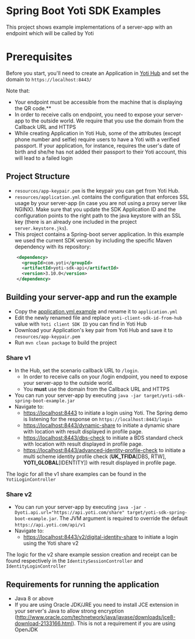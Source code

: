 # Spring Boot Yoti SDK Examples
This project shows example implementations of a server-app with an endpoint which will be called by Yoti

# Prerequisites
Before you start, you'll need to create an Application in [Yoti Hub](https://hub.yoti.com) and set the domain to `https://localhost:8443/`

Note that:
- Your endpoint must be accessible from the machine that is displaying the QR code.**
- In order to receive calls on endpoint, you need to expose your server-app to the outside world. We require that you use the domain from the Callback URL and HTTPS
- While creating Application in Yoti Hub, some of the attributes (except phone number and selfie) require users to have a Yoti with a verified passport. If your application, for instance, requires the user's date of birth and she/he has not added their passport to their Yoti account, this will lead to a failed login

## Project Structure
* `resources/app-keypair.pem` is the keypair you can get from Yoti Hub.
* `resources/application.yml` contains the configuration that enforces SSL usage by your server-app (in case you are not using a proxy server like NGINX). Make sure that you update the SDK Application ID and the configuration points to the right path to the java keystore with an SSL key (there is an already one included in the project ``` server.keystore.jks ```).
* This project contains a Spring-boot server application. In this example we used the current SDK version by including the specific Maven dependency with its repository:
```xml
    <dependency>
      <groupId>com.yoti</groupId>
      <artifactId>yoti-sdk-api</artifactId>
      <version>3.10.0</version>
    </dependency>
```

## Building your server-app and run the example
* Copy the [application.yml.example](src/main/resources/application.yml.example) and rename it to `application.yml`
* Edit the newly renamed file and replace `yoti-client-sdk-id-from-hub` value with `Yoti client SDK ID` you can find in Yoti Hub
* Download your Application's key pair from Yoti Hub and save it to `resources/app-keypair.pem`
* Run `mvn clean package` to build the project

### Share v1
* In the Hub, set the scenario callback URL to `/login`. 
  * In order to receive calls on your /login endpoint, you need to expose your server-app to the outside world. 
  * You **must** use the domain from the Callback URL and HTTPS
* You can run your server-app by executing `java -jar target/yoti-sdk-spring-boot-example.jar`
* Navigate to:
    * [https://localhost:8443](https://localhost:8443) to initiate a login using Yoti. The Spring demo is listening for the response on `https://localhost:8443/login`
    * [https://localhost:8443/dynamic-share](https://localhost:8443/dynamic-share) to initiate a dynamic share with location with result displayed in profile page.
    * [https://localhost:8443/dbs-check](https://localhost:8443/dbs-check) to initiate a BDS standard check with location with result displayed in profile page.
    * [https://localhost:8443/advanced-identity-profile-check](https://localhost:8443/advanced-identity-profile-check) to initiate a multi scheme identity profile check (**UK_TFIDA**[DBS, RTW], **YOTI_GLOBAL**[IDENTITY]) with result displayed in profile page.

The logic for all the v1 share examples can be found in the `YotiLoginController`

### Share v2
* You can run your server-app by executing `java -jar -Dyoti.api.url="https://api.yoti.com/share" target/yoti-sdk-spring-boot-example.jar`. The JVM argument is required to override the default `https://api.yoti.com/api/v1`
* Navigate to:
  * [https://localhost:8443/v2/digital-identity-share](https://localhost:8443/v2/digital-identity-share) to initiate a login using the Yoti share v2

The logic for the v2 share example session creation and receipt can be found respectively in the `IdentitySessionController` and `IdentityLoginController`

## Requirements for running the application
* Java 8 or above
* If you are using Oracle JDK/JRE you need to install JCE extension in your server's Java to allow strong encryption (http://www.oracle.com/technetwork/java/javase/downloads/jce8-download-2133166.html). This is not a requirement if you are using OpenJDK
